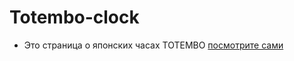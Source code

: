 # Totembo-clock


- Это страница о японских часах TOTEMBO [посмотрите сами](alan-chik.github.io/totembo-clock/)
